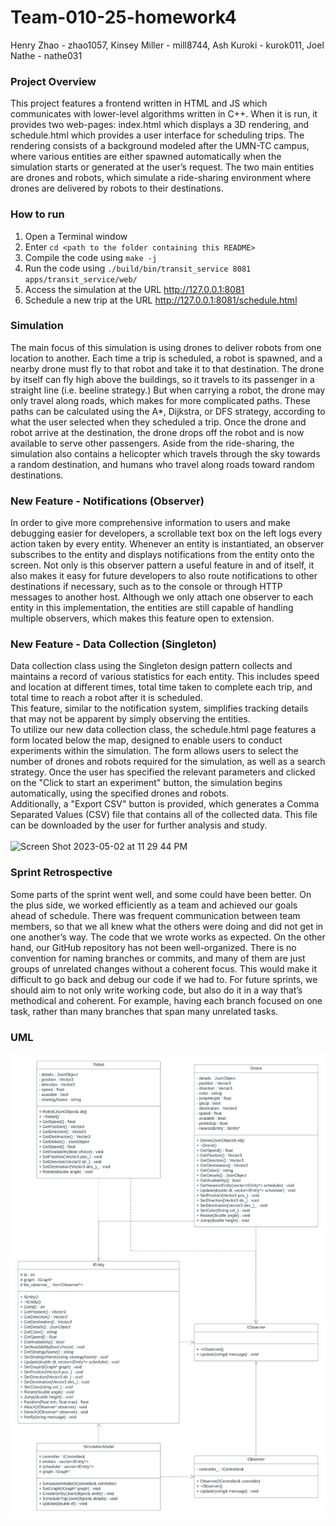 
# Team-010-25-homework4
Henry Zhao - zhao1057, 
Kinsey Miller - mill8744, 
Ash Kuroki - kurok011, 
Joel Nathe - nathe031

### Project Overview
This project features a frontend written in HTML and JS which communicates with lower-level algorithms written in C++. When it is run, it provides two web-pages: index.html which displays a 3D rendering, and schedule.html which provides a user interface for scheduling trips. The rendering consists of a background modeled after the UMN-TC campus, where various entities are either spawned automatically when the simulation starts or generated at the user’s request. The two main entities are drones and robots, which simulate a ride-sharing environment where drones are delivered by robots to their destinations. 

### How to run
1. Open a Terminal window
1. Enter `cd <path to the folder containing this README>`
1. Compile the code using `make -j`
1. Run  the code using `./build/bin/transit_service 8081 apps/transit_service/web/`
1. Access the simulation at the URL http://127.0.0.1:8081
1. Schedule a new trip at the URL http://127.0.0.1:8081/schedule.html

### Simulation
The main focus of this simulation is using drones to deliver robots from one location to another. Each time a trip is scheduled, a robot is spawned, and a nearby drone must fly to that robot and take it to that destination. The drone by itself can fly high above the buildings, so it travels to its passenger in a straight line (i.e. beeline strategy.) But when carrying a robot, the drone may only travel along roads, which makes for more complicated paths. These paths can be calculated using the A*, Dijkstra, or DFS strategy, according to what the user selected when they scheduled a trip. Once the drone and robot arrive at the destination, the drone drops off the robot and is now available to serve other passengers. Aside from the ride-sharing, the simulation also contains a helicopter which travels through the sky towards a random destination, and humans who travel along roads toward random destinations.

### New Feature - Notifications (Observer)
In order to give more comprehensive information to users and make debugging easier for developers, a scrollable text box on the left logs every action taken by every entity. Whenever an entity is instantiated, an observer subscribes to the entity and displays notifications from the entity onto the screen. Not only is this observer pattern a useful feature in and of itself, it also makes it easy for future developers to also route notifications to other destinations if necessary, such as to the console or through HTTP messages to another host. Although we only attach one observer to each entity in this implementation, the entities are still capable of handling multiple observers, which makes this feature open to extension. 

### New Feature - Data Collection (Singleton)
Data collection class using the Singleton design pattern collects and maintains a record of various statistics for each entity. This includes speed and location at different times, total time taken to complete each trip, and total time to reach a robot after it is scheduled. <br/>
This feature, similar to the notification system, simplifies tracking details that may not be apparent by simply observing the entities. 
<br/>
To utilize our new data collection class, the schedule.html page features a form located below the map, designed to enable users to conduct experiments within the simulation. The form allows users to select the number of drones and robots required for the simulation, as well as a search strategy. Once the user has specified the relevant parameters and clicked on the "Click to start an experiment" button, the simulation begins automatically, using the specified drones and robots. <br/>
Additionally, a "Export CSV" button is provided, which generates a Comma Separated Values (CSV) file that contains all of the collected data. This file can be downloaded by the user for further analysis and study.
<br/>
<br/>
<img width="1378" alt="Screen Shot 2023-05-02 at 11 29 44 PM" src="https://media.github.umn.edu/user/18696/files/ec2f7a9e-7198-40dc-bc85-c95b99de46d3">

### Sprint Retrospective
Some parts of the sprint went well, and some could have been better. On the plus side, we worked efficiently as a team and achieved our goals ahead of schedule. There was frequent communication between team members, so that we all knew what the others were doing and did not get in one another’s way. The code that we wrote works as expected. On the other hand, our GitHub repository has not been well-organized. There is no convention for naming branches or commits, and many of them are just groups of unrelated changes without a coherent focus. This would make it difficult to go back and debug our code if we had to. For future sprints, we should aim to not only write working code, but also do it in a way that’s methodical and coherent. For example, having each branch focused on one task, rather than many branches that span many unrelated tasks.

### UML
![Notifications UML](observer_notifications_uml.png)
